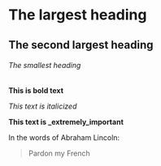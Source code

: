 # The largest heading
## The second largest heading
###### The smallest heading

**This is bold text**

*This text is italicized*

**This text is _extremely_important**

In the words of Abraham Lincoln:
> Pardon my French
